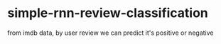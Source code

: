# simple-rnn-review-classification
from imdb data, by user review we can predict it's positive or negative
